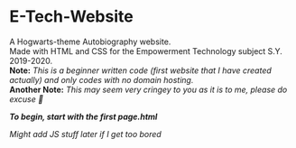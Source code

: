 # E-Tech-Website  
A Hogwarts-theme Autobiography website.  
Made with HTML and CSS for the Empowerment Technology subject S.Y. 2019-2020.  
**Note:** *This is a beginner written code (first website that I have created actually) and only codes with no domain hosting.*  
**Another Note:** *This may seem very cringey to you as it is to me, please do excuse :smiling_face_with_tear:*  
  
  
**_To begin, start with the first page.html_**
  
*Might add JS stuff later if I get too bored*

